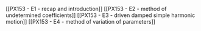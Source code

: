 [[PX153 - E1 - recap and introduction]]
[[PX153 - E2 - method of undetermined coefficients]]
[[PX153 - E3 - driven damped simple harmonic motion]]
[[PX153 - E4 - method of variation of parameters]]